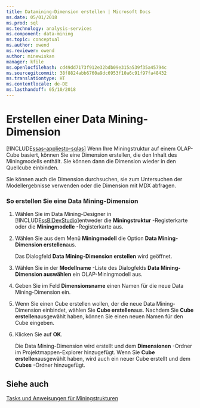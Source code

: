 ```yaml
---
title: Datamining-Dimension erstellen | Microsoft Docs
ms.date: 05/01/2018
ms.prod: sql
ms.technology: analysis-services
ms.component: data-mining
ms.topic: conceptual
ms.author: owend
ms.reviewer: owend
author: minewiskan
manager: kfile
ms.openlocfilehash: cd49dd7173f912e32bdb09e315a539f35a45794c
ms.sourcegitcommit: 38f8824abb6760a9dc6953f10a6c91f97fa48432
ms.translationtype: HT
ms.contentlocale: de-DE
ms.lasthandoff: 05/10/2018
---
```

# <a name="create-a-data-mining-dimension"></a>Erstellen einer Data Mining-Dimension
[!INCLUDE[ssas-appliesto-sqlas](../../includes/ssas-appliesto-sqlas.md)]
  Wenn Ihre Miningstruktur auf einem OLAP-Cube basiert, können Sie eine Dimension erstellen, die den Inhalt des Miningmodells enthält. Sie können dann die Dimension wieder in den Quellcube einbinden.  
  
 Sie können auch die Dimension durchsuchen, sie zum Untersuchen der Modellergebnisse verwenden oder die Dimension mit MDX abfragen.  
  
### <a name="to-create-a-data-mining-dimension"></a>So erstellen Sie eine Data Mining-Dimension  
  
1.  Wählen Sie im Data Mining-Designer in [!INCLUDE[ssBIDevStudio](../../includes/ssbidevstudio-md.md)]entweder die **Miningstruktur** -Registerkarte oder die **Miningmodelle** -Registerkarte aus.  
  
2.  Wählen Sie aus dem Menü **Miningmodell** die Option **Data Mining-Dimension erstellen**aus.  
  
     Das Dialogfeld **Data Mining-Dimension erstellen** wird geöffnet.  
  
3.  Wählen Sie in der **Modellname** -Liste des Dialogfelds **Data Mining-Dimension auswählen** ein OLAP-Miningmodell aus.  
  
4.  Geben Sie im Feld **Dimensionsname** einen Namen für die neue Data Mining-Dimension ein.  
  
5.  Wenn Sie einen Cube erstellen wollen, der die neue Data Mining-Dimension einbindet, wählen Sie **Cube erstellen**aus. Nachdem Sie **Cube erstellen**ausgewählt haben, können Sie einen neuen Namen für den Cube eingeben.  
  
6.  Klicken Sie auf **OK**.  
  
     Die Data Mining-Dimension wird erstellt und dem **Dimensionen** -Ordner im Projektmappen-Explorer hinzugefügt. Wenn Sie **Cube erstellen**ausgewählt haben, wird auch ein neuer Cube erstellt und dem **Cubes** -Ordner hinzugefügt.  
  
## <a name="see-also"></a>Siehe auch  
 [Tasks und Anweisungen für Miningstrukturen](../../analysis-services/data-mining/mining-structure-tasks-and-how-tos.md)  
  
  
